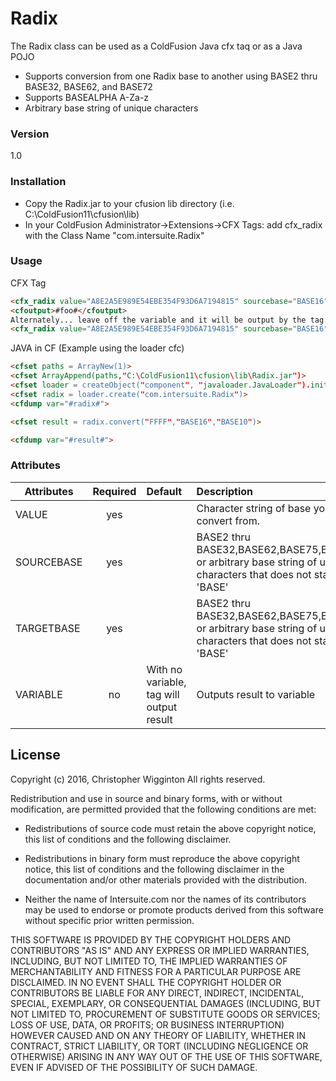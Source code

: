 # Radix
The Radix class can be used as a ColdFusion Java cfx taq or as a Java POJO
  - Supports conversion from one Radix base to another using BASE2 thru BASE32, BASE62, and BASE72
  - Supports BASEALPHA A-Za-z
  - Arbitrary base string of unique characters

### Version
1.0
### Installation

- Copy the Radix.jar to
your cfusion lib directory (i.e. C:\ColdFusion11\cfusion\lib)
- In your ColdFusion Administrator->Extensions->CFX Tags: add cfx_radix with the Class Name "com.intersuite.Radix"

### Usage

CFX Tag
```html
<cfx_radix value="A8E2A5E989E54EBE354F93D6A7194815" sourcebase="BASE16" targetbase="BASE75" variable="foo">
<cfoutput>#foo#</cfoutput>
Alternately... leave off the variable and it will be output by the tag.
<cfx_radix value="A8E2A5E989E54EBE354F93D6A7194815" sourcebase="BASE16" targetbase="BASE75">
```
JAVA in CF (Example using the loader cfc)
```html
<cfset paths = ArrayNew(1)>
<cfset ArrayAppend(paths,"C:\ColdFusion11\cfusion\lib\Radix.jar")>			
<cfset loader = createObject("component", "javaloader.JavaLoader").init(loadPaths=paths, loadColdFusionClassPath=true)>
<cfset radix = loader.create("com.intersuite.Radix")>
<cfdump var="#radix#">

<cfset result = radix.convert("FFFF","BASE16","BASE10")>

<cfdump var="#result#">


```
### Attributes
| Attributes| Required| Default|Description|
| --- |:---:|:---|:---|
|VALUE|yes||Character string of base you want to convert from.|
|SOURCEBASE|yes||BASE2 thru BASE32,BASE62,BASE75,BASEALPHA, or arbitrary base string of unique characters that does not start with 'BASE'|
|TARGETBASE|yes||BASE2 thru BASE32,BASE62,BASE75,BASEALPHA, or arbitrary base string of unique characters that does not start with 'BASE'|
|VARIABLE|no|With no variable, tag will output result|Outputs result to variable|
License
----
Copyright (c) 2016, Christopher Wigginton
All rights reserved.

Redistribution and use in source and binary forms, with or without
modification, are permitted provided that the following conditions are met:

* Redistributions of source code must retain the above copyright notice, this
  list of conditions and the following disclaimer.

* Redistributions in binary form must reproduce the above copyright notice,
  this list of conditions and the following disclaimer in the documentation
  and/or other materials provided with the distribution.

* Neither the name of Intersuite.com nor the names of its
  contributors may be used to endorse or promote products derived from
  this software without specific prior written permission.

THIS SOFTWARE IS PROVIDED BY THE COPYRIGHT HOLDERS AND CONTRIBUTORS "AS IS"
AND ANY EXPRESS OR IMPLIED WARRANTIES, INCLUDING, BUT NOT LIMITED TO, THE
IMPLIED WARRANTIES OF MERCHANTABILITY AND FITNESS FOR A PARTICULAR PURPOSE ARE
DISCLAIMED. IN NO EVENT SHALL THE COPYRIGHT HOLDER OR CONTRIBUTORS BE LIABLE
FOR ANY DIRECT, INDIRECT, INCIDENTAL, SPECIAL, EXEMPLARY, OR CONSEQUENTIAL
DAMAGES (INCLUDING, BUT NOT LIMITED TO, PROCUREMENT OF SUBSTITUTE GOODS OR
SERVICES; LOSS OF USE, DATA, OR PROFITS; OR BUSINESS INTERRUPTION) HOWEVER
CAUSED AND ON ANY THEORY OF LIABILITY, WHETHER IN CONTRACT, STRICT LIABILITY,
OR TORT (INCLUDING NEGLIGENCE OR OTHERWISE) ARISING IN ANY WAY OUT OF THE USE
OF THIS SOFTWARE, EVEN IF ADVISED OF THE POSSIBILITY OF SUCH DAMAGE.
